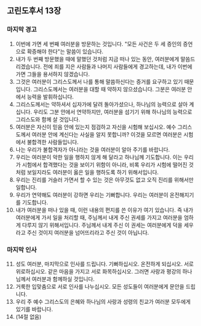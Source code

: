 ## 고린도후서 13장

### 마지막 경고
1. 이번에 가면 세 번째 여러분을 방문하는 것입니다. "모든 사건은 두 세 증인의 증언으로 확증해야 한다"는 말씀이 있습니다.
2. 내가 두 번째 방문했을 때에 말했던 것처럼 지금 떠나 있는 동안, 여러분에게 말씀드리겠습니다. 전에 죄를 지은 사람들과 나머지 사람들에게 경고하는데, 내가 이번에 가면 그들을 용서하지 않겠습니다.
3. 그것은 여러분이 그리스도께서 나를 통해 말씀하신다는 증거를 요구하고 있기 때문입니다. 그리스도께서는 여러분을 대할 때 약하지 않으셨습니다. 그분은 여러분 안에서 능력을 발휘하십니다.
4. 그리스도께서는 약하셔서 십자가에 달려 돌아가셨으나, 하나님의 능력으로 살아 계십니다. 우리도 그분 안에서 연약하지만, 여러분을 섬기기 위해 하나님의 능력으로 그리스도와 함께 살 것입니다.
5. 여러분은 자신이 믿음 안에 있는지 점검하고 자신을 시험해 보십시오. 예수 그리스도께서 여러분 안에 계신다는 사실을 알지 못합니까? 이것을 모르면 여러분은 시험에서 불합격한 사람들입니다.
6. 나는 우리가 불합격자가 아니라는 것을 여러분이 알아 주기를 바랍니다.
7. 우리는 여러분이 악한 일을 행하지 않게 해 달라고 하나님께 기도합니다. 이는 우리가 시험에서 합격했다는 것을 보이기 위함이 아니라, 비록 우리가 시험에 떨어진 것처럼 보일지라도 여러분이 옳은 일을 행하도록 하기 위해서입니다.
8. 우리는 진리를 거슬러 가면서 할 수 있는 것은 아무것도 없고 오직 진리를 위해서만 일합니다.
9. 우리가 연약해도 여러분이 강하면 우리는 기뻐합니다. 우리는 여러분이 온전해지기를 기도합니다.
10. 내가 여러분을 떠나 있을 때, 이런 내용의 편지를 쓴 이유가 여기 있습니다. 즉 내가 여러분에게 가서 일을 처리할 때, 주님께서 내게 주신 권세를 가지고 여러분을 엄하게 다루지 않기 위해서입니다. 주님께서 내게 주신 이 권세는 여러분에게 덕을 세우라고 주신 것이지 여러분을 넘어뜨리라고 주신 것이 아닙니다.
### 마지막 인사
11. 성도 여러분, 마지막으로 인사를 드립니다. 기뻐하십시오. 온전하게 되십시오. 서로 위로하십시오. 같은 마음을 가지고 서로 화목하십시오. 그러면 사랑과 평강의 하나님께서 여러분과 함께하실 것입니다.
12. 거룩한 입맞춤으로 서로 인사를 나누십시오. 모든 성도들이 여러분에게 문안을 드립니다.
13. 우리 주 예수 그리스도의 은혜와 하나님의 사랑과 성령의 친교가 여러분 모두에게 있기를 바랍니다.
14. (14절 없음)